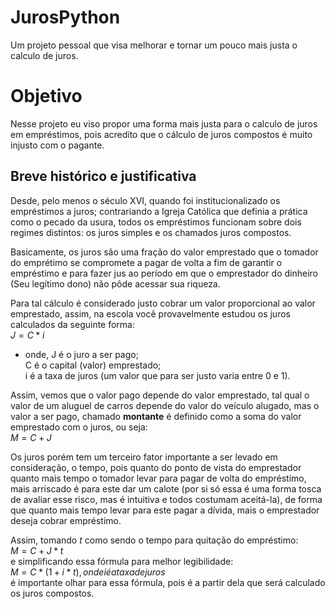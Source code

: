 # JurosPython
Um projeto pessoal que visa melhorar e tornar um pouco mais justa o calculo de juros.

# Objetivo
Nesse projeto eu viso propor uma forma mais justa para o calculo de juros em empréstimos, pois acredito que o cálculo de juros compostos é muito injusto com o pagante.
## Breve histórico e justificativa

Desde, pelo menos o século XVI, quando foi institucionalizado os empréstimos a juros; contrariando a Igreja Católica que definia a prática como o pecado da usura, todos os empréstimos funcionam sobre dois regimes distintos: os juros simples e os chamados juros compostos.

Basicamente, os juros são uma fração do valor emprestado que o tomador do emprétimo se compromete a pagar de volta 
a fim de garantir o empréstimo e para fazer jus ao período em que o emprestador do dinheiro (Seu legítimo dono) não pôde acessar sua 
riqueza.

Para tal cálculo é considerado justo cobrar um valor proporcional ao valor emprestado, assim, na escola você provavelmente estudou os 
juros calculados da seguinte forma:  
$J=C*i$  
- onde,  J é o juro a ser pago;  
C é o capital (valor) emprestado;  
i é a taxa de juros (um valor que para ser justo varia entre 0 e 1).

Assim, vemos que o valor pago depende do valor emprestado, tal qual o valor de um aluguel de carros depende do valor do veículo alugado, 
mas o valor a ser pago, chamado __montante__ é definido como a soma do valor emprestado com o juros, ou seja:  
$M=C+J$  

Os juros porém tem um terceiro fator importante a ser levado em consideração, o tempo, pois quanto do ponto de vista do emprestador quanto
mais tempo o tomador levar para pagar de volta do empréstimo, mais arriscado é para este dar um calote (por si só essa é uma forma tosca de avaliar esse risco, mas é intuitiva e todos costumam aceitá-la), de forma que quanto mais tempo levar para este pagar a dívida, 
mais o emprestador deseja cobrar empréstimo.

Assim, tomando *t* como sendo o tempo para quitação do empréstimo:  
$M=C+J*t$  
e simplificando essa fórmula para melhor legibilidade:  
$M=C*(1+i*t), onde i é a taxa de juros$  
é importante olhar para essa fórmula, pois é a partir dela que será calculado os juros compostos.

